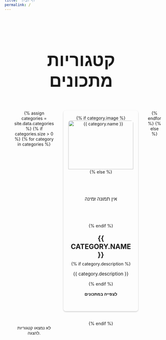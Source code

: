 ```yaml
---
layout: default
title: "דף הבית"
permalink: /
---
```


<!-- דף הבית - מעוצב מחדש -->
<div class="category-page">
    <h1>קטגוריות מתכונים</h1>
    <div class="category-grid">
        {% assign categories = site.data.categories %}
        {% if categories.size > 0 %}
            {% for category in categories %}
            <div class="category-card">
                {% if category.image %}
                <img src="{{ category.image | relative_url }}" alt="{{ category.name }}" class="category-image">
                {% else %}
                <div class="category-image-placeholder">אין תמונה זמינה</div>
                {% endif %}
                <div class="category-content">
                    <h2>{{ category.name }}</h2>
                    {% if category.description %}
                    <p>{{ category.description }}</p>
                    {% endif %}
                    <a href="{{ '/categories/' | append: category.id | relative_url }}" class="btn">לצפייה במתכונים</a>
                </div>
            </div>
            {% endfor %}
        {% else %}
            <p>לא נמצאו קטגוריות להצגה.</p>
        {% endif %}
    </div>
</div>

<style>
/* תיקון מרווח מתחת ל-header */
@media (min-width: 769px) { /* רק במסכים רחבים ממובייל */
  body {
    margin-top: -100px; /* ריווח שלילי רק במחשבים */
  }
}


/* עיצוב כפתורים */
.btn,
.view-category,
.back-button {
  display: inline-block;
  padding: 0.5rem 1rem;
  background-color: var(--button-bg-color)
  color: #000;
  text-decoration: none;
  border-radius: 4px;
  margin: 1rem 0;
  font-weight: 700;
  transition: background-color 0.3s, transform 0.2s;
}

.btn:hover,
.view-category:hover,
.back-button:hover {
  background-color: var(--button-hover-bg-color)
  transform: translateY(-3px);
}

/* עיצוב דף הבית */
/* ---------------------------------------------------------
   דף הבית (index.md)
--------------------------------------------------------- */
.category-page {
  padding: 2rem;
  text-align: center;
  background-color:var(--secondary-color); /* צבע רקע מהשורש */
  color: var(--text-color); /* טקסט קריא */
}

.category-page h1 {
  font-size: 3.5rem; /* כותרת גדולה ומודגשת */
  margin-bottom: 1.5rem;
  color: var(--text-color); /* צבע כותרת מותאם */
  text-transform: uppercase;
  border-bottom: 2px solid rgba var(--text-color); /* קו תחתון עם שקיפות */
  padding-bottom: 0.5rem;
}

.category-grid {
  display: grid;
  grid-template-columns: repeat(4, 1fr);
  gap: 2rem;
  padding: 2rem 0;
}

@media (max-width: 992px) {
  .category-grid {
    grid-template-columns: repeat(3, 1fr);
  }
}

@media (max-width: 768px) {
  .category-grid {
    grid-template-columns: repeat(2, 1fr);
  }
}

@media (max-width: 480px) {
  .category-grid {
    grid-template-columns: 1fr;
  }
}

.category-card {
  background-color: var(--card-bg-color); /* רקע מותאם */
  border-radius: 8px;
  box-shadow: 0 2px 4px rgba(0, 0, 0, 0.2); /* צל רך */
  text-align: center;
  padding: 1rem;
  transition: transform 0.3s ease, box-shadow 0.3s ease;
}

.category-card:hover {
  transform: translateY(-5px);
  box-shadow: 0 6px 12px rgba(0, 0, 0, 0.3); /* צל עבה יותר */
}

.category-card img {
  width: 100%;
  height: 160px;
  object-fit: cover;
  border-radius: 8px 8px 0 0;
  transition: transform 0.3s, opacity 0.3s, box-shadow 0.3s;
}

.category-card:hover img {
  transform: scale(1.03);
  opacity: 0.95;
  box-shadow: 0 4px 8px rgba(0, 0, 0, 0.4); /* צל חזק יותר */
}

.category-image-placeholder {
  display: flex;
  justify-content: center;
  align-items: center;
  background-color: var(--placeholder-bg-color); /* צבע מותאם לשורש */
  color: var(--placeholder-text-color); /* צבע טקסט מותאם */
  height: 160px;
  border-radius: 8px;
  font-size: 1rem;
}

.category-content {
  padding: 0.5rem;
}

.category-content h2 {
  font-size: 1.4rem;
  margin: 0.7rem 0 0.5rem;
  color:  var(--placeholder-text-color); /* צבע כותרות מותאם */
  text-transform: uppercase;
  font-weight: bold;
}

.category-content p {
  font-size: 0.95rem;
  color: var(--text-color); /* צבע טקסט כללי */
}

.category-content .btn {
  margin-top: 0.5rem;
  background-color: var(--button-bg-color); /* כפתור ירוק זית */
  color: var(--button-text-color); /* טקסט לבן */
  transition: background-color 0.3s, transform 0.2s;
}

.category-content .btn:hover {
  background-color: var(--button-hover-bg-color); /* כפתור כהה יותר */
  transform: translateY(-3px);
}

/* התאמות מובייל */
@media (max-width: 768px) {
  .category-card h2 {
    font-size: 1.2rem;
  }

  .category-card p {
    font-size: 0.9rem;
  }

  .category-content .btn {
    font-size: 0.9rem;
    padding: 0.4rem 0.8rem;
  }
}

</style>
